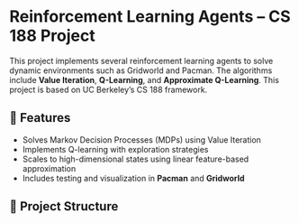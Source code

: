 # Reinforcement Learning Agents – CS 188 Project

This project implements several reinforcement learning agents to solve dynamic environments such as Gridworld and Pacman. The algorithms include **Value Iteration**, **Q-Learning**, and **Approximate Q-Learning**. This project is based on UC Berkeley’s CS 188 framework.

## 📌 Features
- Solves Markov Decision Processes (MDPs) using Value Iteration  
- Implements Q-learning with exploration strategies  
- Scales to high-dimensional states using linear feature-based approximation  
- Includes testing and visualization in **Pacman** and **Gridworld**

## 📂 Project Structure
